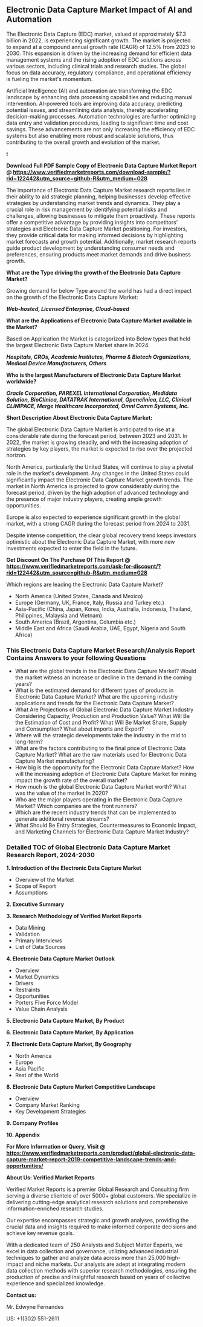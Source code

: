 <h2>Electronic Data Capture Market Impact of AI and Automation</h2><p>The Electronic Data Capture (EDC) market, valued at approximately $7.3 billion in 2022, is experiencing significant growth. The market is projected to expand at a compound annual growth rate (CAGR) of 12.5% from 2023 to 2030. This expansion is driven by the increasing demand for efficient data management systems and the rising adoption of EDC solutions across various sectors, including clinical trials and research studies. The global focus on data accuracy, regulatory compliance, and operational efficiency is fueling the market's momentum.</p><p>Artificial Intelligence (AI) and automation are transforming the EDC landscape by enhancing data processing capabilities and reducing manual intervention. AI-powered tools are improving data accuracy, predicting potential issues, and streamlining data analysis, thereby accelerating decision-making processes. Automation technologies are further optimizing data entry and validation procedures, leading to significant time and cost savings. These advancements are not only increasing the efficiency of EDC systems but also enabling more robust and scalable solutions, thus contributing to the overall growth and evolution of the market.</p>t</p><p id="" class=""><strong>Download Full PDF Sample Copy of Electronic Data Capture Market Report @ <a href="https://www.verifiedmarketreports.com/download-sample/?rid=122442&utm_source=github-R&utm_medium=028" target="_blank">https://www.verifiedmarketreports.com/download-sample/?rid=122442&utm_source=github-R&utm_medium=028</a></strong></p><p>The importance of&nbsp;Electronic Data Capture Market research reports lies in their ability to aid strategic planning, helping businesses develop effective strategies by understanding market trends and dynamics. They play a crucial role in risk management by identifying potential risks and challenges, allowing businesses to mitigate them proactively. These reports offer a competitive advantage by providing insights into competitors' strategies and Electronic Data Capture Market positioning. For investors, they provide critical data for making informed decisions by highlighting market forecasts and growth potential. Additionally, market research reports guide product development by understanding consumer needs and preferences, ensuring products meet market demands and drive business growth.</p><p><strong>What are the&nbsp;Type driving the growth of the Electronic Data Capture Market?</strong></p><p id="" class="">Growing demand for below Type around the world has had a direct impact on the growth of the Electronic Data Capture Market:</p><em><strong>Web-hosted, Licensed Enterprise, Cloud-based</strong></em></p><strong>What are the&nbsp;Applications&nbsp;of Electronic Data Capture Market available in the Market?</strong></p><p id="" class="">Based on Application the Market is categorized into Below types that held the largest Electronic Data Capture Market share In 2024.</p><em><strong>Hospitals, CROs, Academic Institutes, Pharma & Biotech Organizations, Medical Device Manufacturers, Others</strong></em></p><strong>Who is the largest Manufacturers of Electronic Data Capture Market worldwide?</strong></p><p><em><strong>Oracle Corporation, PAREXEL International Corporation, Medidata Solution, BioClinica, DATATRAK International, Openclinica, LLC, Clinical CLINIPACE, Merge Healthcare Incorporated, Omni Comm Systems, Inc.</strong></em></p><p id="" class=""><strong>Short Description About Electronic Data Capture Market:</strong></p><p>The global Electronic Data Capture Market is anticipated to rise at a considerable rate during the forecast period, between 2023 and 2031. In 2022, the market is growing steadily, and with the increasing adoption of strategies by key players, the market is expected to rise over the projected horizon.</p><p>North America, particularly the United States, will continue to play a pivotal role in the market's development. Any changes in the United States could significantly impact the Electronic Data Capture Market growth trends. The market in North America is projected to grow considerably during the forecast period, driven by the high adoption of advanced technology and the presence of major industry players, creating ample growth opportunities.</p><p>Europe is also expected to experience significant growth in the global market, with a strong CAGR during the forecast period from 2024 to 2031.</p><p>Despite intense competition, the clear global recovery trend keeps investors optimistic about the Electronic Data Capture Market, with more new investments expected to enter the field in the future.</p><p id="" class=""><strong>Get Discount On The Purchase Of This Report @ <a href="https://www.verifiedmarketreports.com/ask-for-discount/?rid=122442&utm_source=github-R&utm_medium=028" target="_blank">https://www.verifiedmarketreports.com/ask-for-discount/?rid=122442&utm_source=github-R&utm_medium=028</a></strong></p>Which regions are leading the Electronic Data Capture Market?</p><ul><li>North America (United States, Canada and Mexico)</li><li>Europe (Germany, UK, France, Italy, Russia and Turkey etc.)</li><li>Asia-Pacific (China, Japan, Korea, India, Australia, Indonesia, Thailand, Philippines, Malaysia and Vietnam)</li><li>South America (Brazil, Argentina, Columbia etc.)</li><li>Middle East and Africa (Saudi Arabia, UAE, Egypt, Nigeria and South Africa)</li></ul><h3 id="" class="">This Electronic Data Capture Market Research/Analysis Report Contains Answers to your following Questions</h3><ul><li>What are the global trends in the Electronic Data Capture Market? Would the market witness an increase or decline in the demand in the coming years?</li><li>What is the estimated demand for different types of products in Electronic Data Capture Market? What are the upcoming industry applications and trends for the Electronic Data Capture Market?</li><li>What Are Projections of Global Electronic Data Capture Market Industry Considering Capacity, Production and Production Value? What Will Be the Estimation of Cost and Profit? What Will Be Market Share, Supply and Consumption? What about imports and Export?</li><li>Where will the strategic developments take the industry in the mid to long-term?</li><li>What are the factors contributing to the final price of Electronic Data Capture Market? What are the raw materials used for Electronic Data Capture Market manufacturing?</li><li>How big is the opportunity for the Electronic Data Capture Market? How will the increasing adoption of Electronic Data Capture Market for mining impact the growth rate of the overall market?</li><li>How much is the global Electronic Data Capture Market worth? What was the value of the market In 2020?</li><li>Who are the major players operating in the Electronic Data Capture Market? Which companies are the front runners?</li><li>Which are the recent industry trends that can be implemented to generate additional revenue streams?</li><li>What Should Be Entry Strategies, Countermeasures to Economic Impact, and Marketing Channels for Electronic Data Capture Market Industry?</li></ul><h3 id="" class="">Detailed TOC of Global Electronic Data Capture Market Research Report, 2024-2030</h3><p id="" class=""><strong>1. Introduction of the Electronic Data Capture Market</strong></p><ul><li>Overview of the Market</li><li>Scope of Report</li><li>Assumptions</li></ul><p id="" class=""><strong>2. Executive Summary</strong></p><p id="" class=""><strong>3. Research Methodology of Verified Market Reports</strong></p><ul><li>Data Mining</li><li>Validation</li><li>Primary Interviews</li><li>List of Data Sources</li></ul><p id="" class=""><strong>4. Electronic Data Capture Market Outlook</strong></p><ul><li>Overview</li><li>Market Dynamics</li><li>Drivers</li><li>Restraints</li><li>Opportunities</li><li>Porters Five Force Model</li><li>Value Chain Analysis</li></ul><p id="" class=""><strong>5. Electronic Data Capture Market, By Product</strong></p><p id="" class=""><strong>6. Electronic Data Capture Market, By Application</strong></p><p id="" class=""><strong>7. Electronic Data Capture Market, By Geography</strong></p><ul><li>North America</li><li>Europe</li><li>Asia Pacific</li><li>Rest of the World</li></ul><p id="" class=""><strong>8. Electronic Data Capture Market Competitive Landscape</strong></p><ul><li>Overview</li><li>Company Market Ranking</li><li>Key Development Strategies</li></ul><p id="" class=""><strong>9. Company Profiles</strong></p><p id="" class=""><strong>10. Appendix</strong></p><p id="" class=""><strong>For More Information or Query, Visit @ <a href="https://www.verifiedmarketreports.com/product/global-electronic-data-capture-market-report-2019-competitive-landscape-trends-and-opportunities/" target="_blank">https://www.verifiedmarketreports.com/product/global-electronic-data-capture-market-report-2019-competitive-landscape-trends-and-opportunities/</a></strong></p><p id="" class=""><strong>About Us: Verified Market Reports</strong></p><p id="" class="">Verified Market Reports is a premier Global Research and Consulting firm serving a diverse clientele of over 5000+ global customers. We specialize in delivering cutting-edge analytical research solutions and comprehensive information-enriched research studies.</p><p id="" class="">Our expertise encompasses strategic and growth analyses, providing the crucial data and insights required to make informed corporate decisions and achieve key revenue goals.</p><p id="" class="">With a dedicated team of 250 Analysts and Subject Matter Experts, we excel in data collection and governance, utilizing advanced industrial techniques to gather and analyze data across more than 25,000 high-impact and niche markets. Our analysts are adept at integrating modern data collection methods with superior research methodologies, ensuring the production of precise and insightful research based on years of collective experience and specialized knowledge.</p><p id="" class=""><strong>Contact us:</strong></p><p id="" class="">Mr. Edwyne Fernandes</p><p id="" class="">US: +1(302) 551-2611</p>